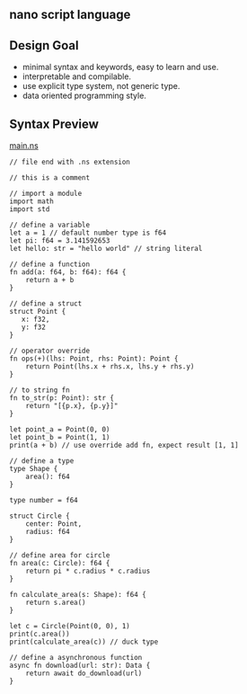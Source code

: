 nano script language
--------------------

## Design Goal
- minimal syntax and keywords, easy to learn and use.
- interpretable and compilable.
- use explicit type system, not generic type.
- data oriented programming style.

## Syntax Preview
[main.ns](sample/main.ns)
```ns
// file end with .ns extension

// this is a comment

// import a module
import math
import std

// define a variable
let a = 1 // default number type is f64
let pi: f64 = 3.141592653
let hello: str = "hello world" // string literal

// define a function
fn add(a: f64, b: f64): f64 {
    return a + b
}

// define a struct
struct Point {
   x: f32,
   y: f32
}

// operator override
fn ops(+)(lhs: Point, rhs: Point): Point {
    return Point(lhs.x + rhs.x, lhs.y + rhs.y)
}

// to string fn
fn to_str(p: Point): str {
    return "[{p.x}, {p.y}]"
}

let point_a = Point(0, 0)
let point_b = Point(1, 1)
print(a + b) // use override add fn, expect result [1, 1]

// define a type
type Shape {
    area(): f64
}

type number = f64

struct Circle {
    center: Point,
    radius: f64
}

// define area for circle
fn area(c: Circle): f64 {
    return pi * c.radius * c.radius
}

fn calculate_area(s: Shape): f64 {
    return s.area()
}

let c = Circle(Point(0, 0), 1)
print(c.area())
print(calculate_area(c)) // duck type

// define a asynchronous function
async fn download(url: str): Data {
    return await do_download(url)
}
```